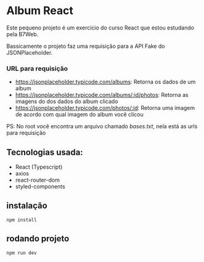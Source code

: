 # Album React 

Este pequeno projeto é um exercício do curso React que estou estudando pela B7Web.

Bassicamente o projeto faz uma requisição para a API Fake do JSONPlaceholder.

### URL para requisição
* https://jsonplaceholder.typicode.com/albums: Retorna os dados de um album
* https://jsonplaceholder.typicode.com/albums/:id/photos: Retorna as imagens do dos dados do album clicado
* https://jsonplaceholder.typicode.com/photos/:id: Retorna uma imagem de acordo com qual imagem do album você clicou

PS: No root você encontra um arquivo chamado *bases.txt*, nela está as urls para requisição

## Tecnologias usada:
* React (Typescript)
* axios
* react-router-dom
* styled-components

## instalação
`npm install`

## rodando projeto
`npm run dev`